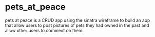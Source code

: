 # pets_at_peace
pets at peace is a CRUD app using the sinatra wireframe to build 
an app that allow users to post pictures of pets they had owned
in the past and allow other users to comment on them.
